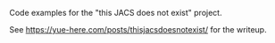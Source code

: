 Code examples for the "this JACS does not exist" project.

See https://yue-here.com/posts/thisjacsdoesnotexist/ for the writeup.

